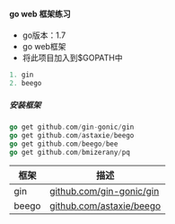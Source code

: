 #### go web 框架练习

- go版本：1.7
- go web框架
- 将此项目加入到$GOPATH中

```go
1. gin
2. beego
```

##### 安装框架
```go
go get github.com/gin-gonic/gin
go get github.com/astaxie/beego
go get github.com/beego/bee
go get github.com/bmizerany/pq
```

框架|描述
----|----
gin|[github.com/gin-gonic/gin](http://github.com/gin-gonic/gin)
beego|[github.com/astaxie/beego](http://github.com/astaxie/beego)
